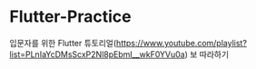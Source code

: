 # Flutter-Practice

입문자를 위한 Flutter 튜토리얼(https://www.youtube.com/playlist?list=PLnIaYcDMsScxP2Nl8pEbmI__wkF0YVu0a) 
보 따라하기
